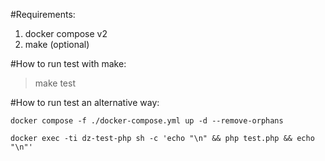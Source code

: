 #Requirements:
1) docker compose v2
2) make (optional)

#How to run test with make:
> make test

#How to run test an alternative way:
```
docker compose -f ./docker-compose.yml up -d --remove-orphans
```

```
docker exec -ti dz-test-php sh -c 'echo "\n" && php test.php && echo "\n"'
```
